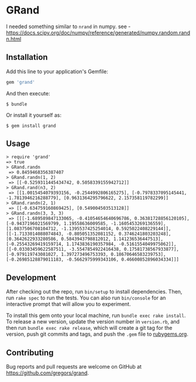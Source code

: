 # GRand

I needed something similar to `nrand` in numpy. see - https://docs.scipy.org/doc/numpy/reference/generated/numpy.random.randn.html

## Installation

Add this line to your application's Gemfile:

```ruby
gem 'grand'
```

And then execute:

    $ bundle

Or install it yourself as:

    $ gem install grand

## Usage

    > require 'grand'
    => true
    > GRand.randn
     => 0.8459468356387407
    > GRand.randn(1, 2)
     => [[-0.5259311445434742, 0.5058339155942712]]
    > GRand.rand(n3, 2)
     => [[1.0015454079393156, -0.2544992806165275], [-0.7978337095145441, -1.7813946216288779], [0.9631364295796622, 2.157358119782299]]
    > GRand.randn(2, 1)
     => [[-0.634759160869425], [0.549004503513128]]
    > GRand.randn(3, 3, 3)
     => [[[-1.689589847133065, -0.41054654640696786, 0.36381728856120105], [-0.9437196021569799, 1.19558636009585, -1.1605453269136559], [1.0837506708104712, -1.1395537425254014, 0.5925022408229144]], [[-1.7133014088074843, -0.805051352081152, 0.3746241803203248], [0.3642622933280586, 0.5843943798812012, 1.141236536447513], [-0.25543269419159714, 1.1743836190357984, -0.5161554049975062]], [[-0.03303459622587511, -3.5547854922416438, 0.17581738567933877], [-0.979119743081027, 1.397273496753393, 0.18670646583239753], [-0.26985128879011183, -0.5662975999343106, 0.46600852896034334]]]

## Development

After checking out the repo, run `bin/setup` to install dependencies. Then, run `rake spec` to run the tests. You can also run `bin/console` for an interactive prompt that will allow you to experiment.

To install this gem onto your local machine, run `bundle exec rake install`. To release a new version, update the version number in `version.rb`, and then run `bundle exec rake release`, which will create a git tag for the version, push git commits and tags, and push the `.gem` file to [rubygems.org](https://rubygems.org).

## Contributing

Bug reports and pull requests are welcome on GitHub at https://github.com/gregors/grand.

